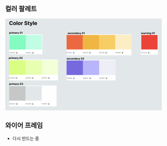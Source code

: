 

## 컬러 팔레트

![image-20220720230036191](README.assets/image-20220720230036191.png)



## 와이어 프레임

- 다시 만드는 중